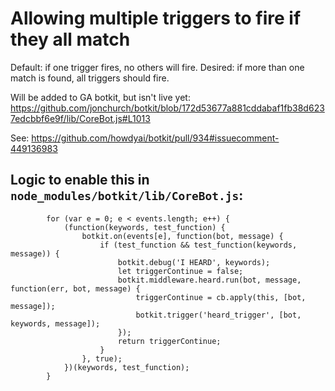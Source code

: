 # Allowing multiple triggers to fire if they all match
Default: if one trigger fires, no others will fire.
Desired: if more than one match is found, all triggers should fire.

Will be added to GA botkit, but isn't live yet:
https://github.com/jonchurch/botkit/blob/172d53677a881cddabaf1fb38d6237edcbbf6e9f/lib/CoreBot.js#L1013

See: https://github.com/howdyai/botkit/pull/934#issuecomment-449136983

## Logic to enable this in `node_modules/botkit/lib/CoreBot.js`:
```
        for (var e = 0; e < events.length; e++) {
            (function(keywords, test_function) {
                botkit.on(events[e], function(bot, message) {
                    if (test_function && test_function(keywords, message)) {
                        botkit.debug('I HEARD', keywords);
                        let triggerContinue = false;
                        botkit.middleware.heard.run(bot, message, function(err, bot, message) {
                            triggerContinue = cb.apply(this, [bot, message]);
                            botkit.trigger('heard_trigger', [bot, keywords, message]);
                        });
                        return triggerContinue;
                    }
                }, true);
            })(keywords, test_function);
        }

```